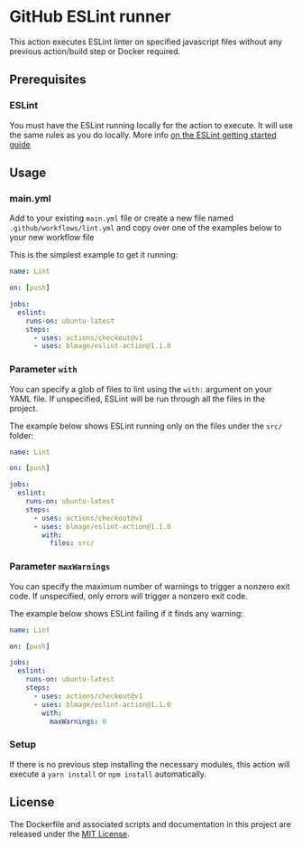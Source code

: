 # GitHub ESLint runner

This action executes ESLint linter on specified javascript files without any previous action/build step or Docker required.

## Prerequisites

### ESLint

You must have the ESLint running locally for the action to execute. It will use the same rules as you do locally.
More info [on the ESLint getting started guide](https://eslint.org/docs/user-guide/getting-started#installation-and-usage)

## Usage

### main.yml

Add to your existing `main.yml` file or create a new file named `.github/workflows/lint.yml` and copy over one of the examples below to your new workflow file

This is the simplest example to get it running:
```yml
name: Lint

on: [push]

jobs:
  eslint:
    runs-on: ubuntu-latest
    steps:
      - uses: actions/checkout@v1
      - uses: blmage/eslint-action@1.1.0
```

### Parameter `with`

You can specify a glob of files to lint using the `with:` argument on your YAML file. If unspecified, ESLint will be run through all the files in the project.

The example below shows ESLint running only on the files under the `src/` folder:

```yml
name: Lint

on: [push]

jobs:
  eslint:
    runs-on: ubuntu-latest
    steps:
      - uses: actions/checkout@v1
      - uses: blmage/eslint-action@1.1.0
        with:
          files: src/
```

### Parameter `maxWarnings`

You can specify the maximum number of warnings to trigger a nonzero exit code. If unspecified, only errors will trigger a nonzero exit code.

The example below shows ESLint failing if it finds any warning:

```yml
name: Lint

on: [push]

jobs:
  eslint:
    runs-on: ubuntu-latest
    steps:
      - uses: actions/checkout@v1
      - uses: blmage/eslint-action@1.1.0
        with:
          maxWarnings: 0
```

### Setup

If there is no previous step installing the necessary modules, this action will execute a `yarn install` or `npm install` automatically.

## License

The Dockerfile and associated scripts and documentation in this project are released under the [MIT License](LICENSE).
